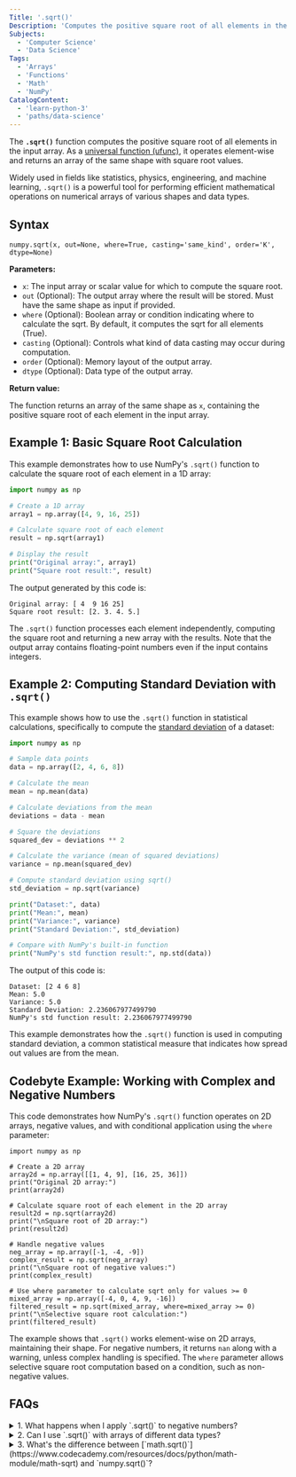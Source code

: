 ```yaml
---
Title: '.sqrt()'
Description: 'Computes the positive square root of all elements in the input array.'
Subjects:
  - 'Computer Science'
  - 'Data Science'
Tags:
  - 'Arrays'
  - 'Functions'
  - 'Math'
  - 'NumPy'
CatalogContent:
  - 'learn-python-3'
  - 'paths/data-science'
---
```


The **`.sqrt()`** function computes the positive square root of all elements in the input array. As a [universal function (ufunc)](https://www.codecademy.com/article/what-are-ufuncs-in-numpy), it operates element-wise and returns an array of the same shape with square root values.

Widely used in fields like statistics, physics, engineering, and machine learning, `.sqrt()` is a powerful tool for performing efficient mathematical operations on numerical arrays of various shapes and data types.

## Syntax

```pseudo
numpy.sqrt(x, out=None, where=True, casting='same_kind', order='K', dtype=None)
```

**Parameters:**

- `x`: The input array or scalar value for which to compute the square root.
- `out` (Optional): The output array where the result will be stored. Must have the same shape as input if provided.
- `where` (Optional): Boolean array or condition indicating where to calculate the sqrt. By default, it computes the sqrt for all elements (True).
- `casting` (Optional): Controls what kind of data casting may occur during computation.
- `order` (Optional): Memory layout of the output array.
- `dtype` (Optional): Data type of the output array.

**Return value:**

The function returns an array of the same shape as `x`, containing the positive square root of each element in the input array.

## Example 1: Basic Square Root Calculation

This example demonstrates how to use NumPy's `.sqrt()` function to calculate the square root of each element in a 1D array:

```py
import numpy as np

# Create a 1D array
array1 = np.array([4, 9, 16, 25])

# Calculate square root of each element
result = np.sqrt(array1)

# Display the result
print("Original array:", array1)
print("Square root result:", result)
```

The output generated by this code is:

```shell
Original array: [ 4  9 16 25]
Square root result: [2. 3. 4. 5.]
```

The `.sqrt()` function processes each element independently, computing the square root and returning a new array with the results. Note that the output array contains floating-point numbers even if the input contains integers.

## Example 2: Computing Standard Deviation with `.sqrt()`

This example shows how to use the `.sqrt()` function in statistical calculations, specifically to compute the [standard deviation](https://www.codecademy.com/resources/docs/numpy/built-in-functions/std) of a dataset:

```py
import numpy as np

# Sample data points
data = np.array([2, 4, 6, 8])

# Calculate the mean
mean = np.mean(data)

# Calculate deviations from the mean
deviations = data - mean

# Square the deviations
squared_dev = deviations ** 2

# Calculate the variance (mean of squared deviations)
variance = np.mean(squared_dev)

# Compute standard deviation using sqrt()
std_deviation = np.sqrt(variance)

print("Dataset:", data)
print("Mean:", mean)
print("Variance:", variance)
print("Standard Deviation:", std_deviation)

# Compare with NumPy's built-in function
print("NumPy's std function result:", np.std(data))
```

The output of this code is:

```shell
Dataset: [2 4 6 8]
Mean: 5.0
Variance: 5.0
Standard Deviation: 2.236067977499790
NumPy's std function result: 2.236067977499790
```

This example demonstrates how the `.sqrt()` function is used in computing standard deviation, a common statistical measure that indicates how spread out values are from the mean.

## Codebyte Example: Working with Complex and Negative Numbers

This code demonstrates how NumPy's `.sqrt()` function operates on 2D arrays, negative values, and with conditional application using the `where` parameter:

```codebyte/python
import numpy as np

# Create a 2D array
array2d = np.array([[1, 4, 9], [16, 25, 36]])
print("Original 2D array:")
print(array2d)

# Calculate square root of each element in the 2D array
result2d = np.sqrt(array2d)
print("\nSquare root of 2D array:")
print(result2d)

# Handle negative values
neg_array = np.array([-1, -4, -9])
complex_result = np.sqrt(neg_array)
print("\nSquare root of negative values:")
print(complex_result)

# Use where parameter to calculate sqrt only for values >= 0
mixed_array = np.array([-4, 0, 4, 9, -16])
filtered_result = np.sqrt(mixed_array, where=mixed_array >= 0)
print("\nSelective square root calculation:")
print(filtered_result)
```

The example shows that `.sqrt()` works element-wise on 2D arrays, maintaining their shape. For negative numbers, it returns `nan` along with a warning, unless complex handling is specified. The `where` parameter allows selective square root computation based on a condition, such as non-negative values.

## FAQs

<details>
<summary>1. What happens when I apply `.sqrt()` to negative numbers?</summary>  
<p>By default, NumPy's `.sqrt()` returns `nan` and raises a warning when applied to negative numbers in real-valued arrays. To compute square roots of negative numbers, convert the input to a complex data type.</p>
</details>

<details>
<summary>2. Can I use `.sqrt()` with arrays of different data types?</summary>
<p>Yes, NumPy automatically promotes data types as needed. However, be aware that the return type might differ from the input type, typically returning floating-point numbers.</p>
</details>

<details>
<summary>3. What's the difference between [`math.sqrt()`](https://www.codecademy.com/resources/docs/python/math-module/math-sqrt) and `numpy.sqrt()`?</summary>
<p>`math.sqrt()` works only on scalar values, while `numpy.sqrt()` works on both scalars and arrays, applying the operation element-wise to arrays.</p>
</details>
